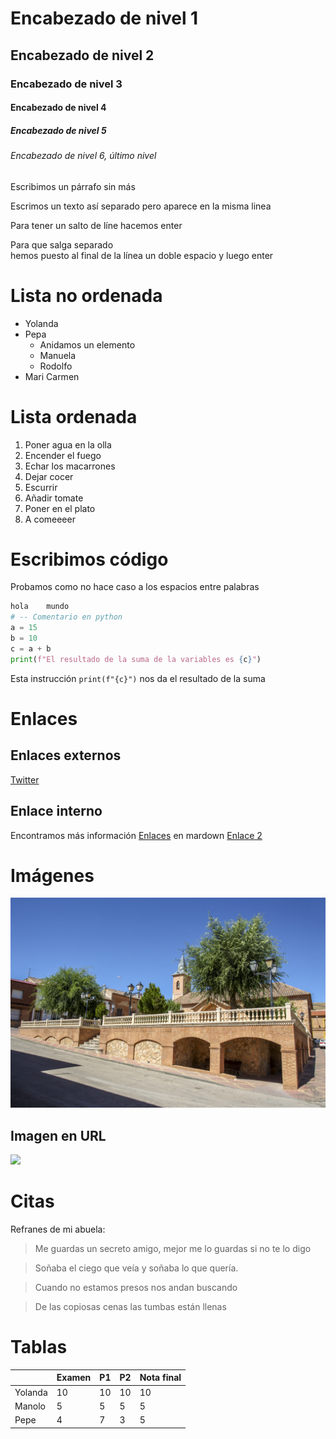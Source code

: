 # Encabezado de nivel 1
## Encabezado de nivel 2
### Encabezado de nivel 3
#### Encabezado de nivel 4
##### Encabezado de nivel 5
###### Encabezado de nivel 6, último nivel

Escribimos un párrafo sin más

Escrimos un texto
así separado
pero aparece
en la misma linea

Para tener un salto de líne hacemos enter

Para que salga separado  
hemos puesto al final de la línea un doble espacio y luego enter

# Lista no ordenada
* Yolanda
* Pepa
    * Anidamos un elemento
    * Manuela
    * Rodolfo
* Mari Carmen

# Lista ordenada
1. Poner agua en la olla
2. Encender el fuego
3. Echar los macarrones
4. Dejar cocer
5. Escurrir
6. Añadir tomate
7. Poner en el plato
8. A comeeeer

# Escribimos código

Probamos    como no hace caso a los espacios    entre      palabras
```python
hola    mundo 
# -- Comentario en python
a = 15
b = 10
c = a + b
print(f"El resultado de la suma de la variables es {c}")
```
Esta instrucción `print(f"{c}")` nos da el resultado de la suma

# Enlaces
## Enlaces externos
[Twitter](https://twitter.com/?lang=es)
## Enlace interno
Encontramos más información [Enlaces](#Enlaces) en mardown
[Enlace 2](#Resaltado-de-texto)

# Imágenes

![](pueblo.jpg)

## Imagen en URL

![](https://dam.ngenespanol.com/wp-content/uploads/2020/04/superluna.jpg)

# Citas

Refranes de mi abuela:

> Me guardas un secreto amigo, mejor me lo guardas si no te lo digo

>Soñaba el ciego que veía y soñaba lo que quería.

> Cuando no estamos presos nos andan buscando

> De las copiosas cenas las tumbas están llenas

# Tablas

|          |  Examen | P1 | P2 | Nota final |
|----------|-----------|--------|-------|----------|
| Yolanda | 10       | 10 | 10| 10       |
| Manolo  | 5| 5 |5 | 5 |
| Pepe  |  4 | 7  | 3 | 5 |

